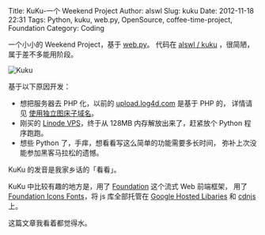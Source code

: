 Title: KuKu-一个 Weekend Project
Author: alswl
Slug: kuku
Date: 2012-11-18 22:31
Tags: Python, kuku, web.py, OpenSource, coffee-time-project, Foundation
Category: Coding


一个小小的 Weekend Project，基于 [web.py][]。
代码在 [alswl / kuku][] ，很简陋，属于差不多能用阶段。

![Kuku](https://4ocf5n.dijingchao.com/upload_dropbox/201211/kuku.png)

基于以下原因开发：

* 想把服务器去 PHP 化，以前的 [upload.log4d.com][] 是基于 PHP 的，
详情请见 [使用独立图床子域名][]。
* 刚买的 [Linode VPS][]，终于从 128MB 内存解放出来了，赶紧放个 Python 程序跑跑。
* 想些 Python 了，手痒，想看看写这么简单的功能需要多长时间，
弥补上次没能参加黑客马拉松的遗憾。

KuKu 的发音是我家乡话的「看看」。

KuKu 中比较有趣的地方是，用了 [Foundation][] 这个流式 Web 前端框架，
用了 [Foundation Icons Fonts][]，将 js 库全部托管在 [Google Hosted Libaries][]
和 [cdnjs][] 上。

这篇文章我看着都觉得水。

[web.py]: http://webpy.org/
[upload.log4d.com]: https://upload.log4d.com/
[使用独立图床子域名]: http://log4d.com/2012/05/image-host/
[Linode VPS]: http://www.linode.com/?r=7e51a136a0eca06c5f6474373f616bbdaa2b5b6c
[Foundation]: http://foundation.zurb.com/
[Foundation Icons Fonts]: http://www.zurb.com/playground/foundation-icons
[Google Hosted Libaries]: https://developers.google.com/speed/libraries/
[cdnjs]: http://cdnjs.com
[alswl / kuku]: https://github.com/alswl/kuku
